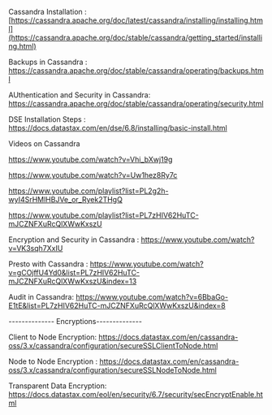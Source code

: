 Cassandra Installation :  [https://cassandra.apache.org/doc/latest/cassandra/installing/installing.html](https://cassandra.apache.org/doc/stable/cassandra/getting_started/installing.html) 

Backups in Cassandra : https://cassandra.apache.org/doc/stable/cassandra/operating/backups.html

AUthentication and Security in Cassandra: https://cassandra.apache.org/doc/stable/cassandra/operating/security.html

DSE Installation Steps : https://docs.datastax.com/en/dse/6.8/installing/basic-install.html

Videos on Cassandra 

https://www.youtube.com/watch?v=Vhi_bXwj19g

https://www.youtube.com/watch?v=Uw1hez8Ry7c

https://www.youtube.com/playlist?list=PL2g2h-wyI4SrHMlHBJVe_or_Ryek2THgQ

https://www.youtube.com/playlist?list=PL7zHIV62HuTC-mJCZNFXuRcQlXWwKxszU

Encryption and Security in Cassandra : https://www.youtube.com/watch?v=VK3sqh7XxIU

Presto with Cassandra  : https://www.youtube.com/watch?v=gCOjffU4Yd0&list=PL7zHIV62HuTC-mJCZNFXuRcQlXWwKxszU&index=13

Audit in Cassandra: https://www.youtube.com/watch?v=6BbaGo-E1tE&list=PL7zHIV62HuTC-mJCZNFXuRcQlXWwKxszU&index=8

-------------- Encryptions--------------

Client to Node Encryption: https://docs.datastax.com/en/cassandra-oss/3.x/cassandra/configuration/secureSSLClientToNode.html

Node to Node Encryption : https://docs.datastax.com/en/cassandra-oss/3.x/cassandra/configuration/secureSSLNodeToNode.html

Transparent Data Encryption: https://docs.datastax.com/eol/en/security/6.7/security/secEncryptEnable.html


